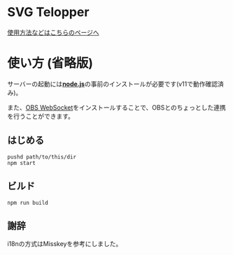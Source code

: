 # SVG Telopper
[使用方法などはこちらのページへ](https://tamaina.github.io/products/svg-telopper/v2.0/)

# 使い方 (省略版)
サーバーの起動には[**node.js**](https://nodejs.org/ja/)の事前のインストールが必要です(v11で動作確認済み)。

また、[OBS WebSocket](https://github.com/Palakis/obs-websocket/releases/tag/4.4.0)をインストールすることで、OBSとのちょっとした連携を行うことができます。

## はじめる
```
pushd path/to/this/dir
npm start
```

## ビルド
```
npm run build
```

## 謝辞
i18nの方式はMisskeyを参考にしました。
